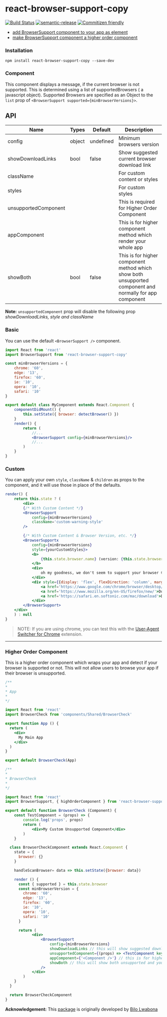 # react-browser-support-copy

[![Build Status](https://travis-ci.org/noelalfonsomiranda/react-browser-support-copy.svg?branch=master)](https://travis-ci.org/noelalfonsomiranda/react-browser-support-copy)
[![semantic-release](https://img.shields.io/badge/%20%20%F0%9F%93%A6%F0%9F%9A%80-semantic--release-e10079.svg)](https://github.com/semantic-release/semantic-release)
[![Commitizen friendly](https://img.shields.io/badge/commitizen-friendly-brightgreen.svg)](http://commitizen.github.io/cz-cli/)

- [add BrowserSupport component to your app as element](#user-content-component)
- [make BrowserSupport component a higher order component](#user-content-higher-order-component)

### Installation

`npm install react-browser-support-copy --save-dev`

### Component

This component displays a message, if the current browser is not supported.
This is determined using a list of supportedBrowsers ( a javascript object).
Supported Browsers are specified as an Object to the `list` prop of `<BrowserSupport supported={minBrowserVersions}>`.

## API

| Name | Types | Default | Description |
|---|---|---|---|
| config | object | undefined | Minimum browsers version |
| showDownloadLinks | bool | false | Show suggested current browser download link |
| className |   |   | For custom content or styles |
| styles |   |   | For custom styles |
| unsupportedComponent |   |   | This is required for Higher Order Component |
| appComponent |   |   | This is for higher component method which render your whole app |
| showBoth | bool | false | This is for higher component method which show both unsupported component and normally for app component |

**Note:** `unsupportedComponent` prop will disable the following prop *showDownloadLinks, style and className*

### Basic

You can use the default `<BrowserSupport />` component.

```jsx
import React from 'react'
import BrowserSupport from 'react-browser-support-copy'

const minBrowserVersions = {
    chrome: '60',
    edge: '13',
    firefox: '60',
    ie: '10',
    opera: '10',
    safari: '10'
}

export default class MyComponent extends React.Component {
    componentDidMount() {
        this.setState({ browser: detectBrowser() })
    }
    render() {
        return (
            //...
            <BrowserSupport config={minBrowserVersions}/>
            //...
        )
    }
}
```

### Custom

You can apply your own `style`, `className` & `children` as props to the component, and it will use those in place of the defaults.

```jsx
render() {
    return this.state ? (
        <div>
        {/* With Custom Content */}
        <BrowserSupport
            config={minBrowserVersions}
            className='custom-warning-style'
        />

        {/* With Custom Content & Browser Version, etc. */}
        <BrowserSupportx
            config={minBrowserVersions}
            style={yourCustomStyles}>
            <b>
                {this.state.browser.name} (version: {this.state.browser.version}) unsupported
            </b> 
            <div>
                oh my goodness, we don't seem to support your browser 😳
            </div>
            <div style={{display: 'flex', flexDirection: 'column', marginTop: '1em'}}>
                <a href='https://www.google.com/chrome/browser/desktop/index.html'>Download Chrome</a>
                <a href='https://www.mozilla.org/en-US/firefox/new/'>Download Firefox</a>
                <a href='https://safari.en.softonic.com/mac/download'>Download Safari</a>
            </div>
        </BrowserSupport>
    </div>
    ) : null
}
```

> NOTE: If you are using chrome, you can test this with the [User-Agent Switcher for Chrome](https://chrome.google.com/webstore/search/user%20agent%20switcher) extension.

---

### Higher Order Component

This is a higher order component which wraps your app and detect if your browser is supported or not.
This will not allow users to browse your app if their browser is unsupported.


```jsx
/**
*
* App
*
*/

import React from 'react'
import BrowserCheck from 'components/Shared/BrowserCheck'

export function App () {
  return (
    <div>
      My Main App
    </div>
  )
}

export default BrowserCheck(App)
```

```jsx
/**
*
* BrowserCheck
*
*/

import React from 'react'
import BrowserSupport, { highOrderComponent } from 'react-browser-support-copy'

export default function BrowserCheck (Component) {
    const TestComponent = (props) => {
        console.log('props', props)
        return (
            <div>My Custom Unsupported Component</div>
        )
    }

  class BrowserCheckComponent extends React.Component {
    state = {
      browser: {}
    }

    handleScanBrowser= data => this.setState({browser: data})

    render () {
      const { supported } = this.state.browser
      const minBrowserVersion = {
        chrome: '60',
        edge: '13',
        firefox: '60',
        ie: '10',
        opera: '10',
        safari: '10'
      }

      return (
            <div>
                <BrowserSupport
                    config={minBrowserVersions}
                    showDownloadLinks // this will show suggested download links for user's browser
                    unsupportedComponent={(props) => <TestComponent key='component' {...props} />} // this will show your custom component if the browser is unsupported
                    appComponent={'<Component />'} // this is for higher component order method only
                    showBoth // this will show both unsupported and your app component
                />
            </div>
        )
    }
  }

  return BrowserCheckComponent
}
```

**Acknowledgement:**
This [package](https://github.com/bilo-io/react-browser-support) is originally developed by [Bilo Lwabona](https://github.com/bilo-io)
